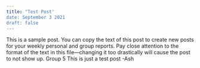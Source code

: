 ```yaml
---
title: "Test Post'
date: September 3 2021
draft: false
---
```


This is a sample post. You can copy the text of this post to create new posts for your weekly personal and group reports. Pay close attention to the format of the text in this file—changing it too drastically will cause the post to not show up.
Group 5
This is just a test post -Ash
